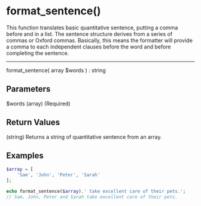 # format_sentence()

This function translates basic quantitative sentence, putting a comma before and in a list. The sentence structure derives from a series of commas or Oxford commas. Basically, this means the formatter will provide a comma to each independent clauses before the word and before completing the sentence.

---

format_sentence( array $words ) : string

## Parameters

$words (array) (Required)

## Return Values

(string) Returns a string of quantitative sentence from an array.

## Examples

```php
$array = [
    'Sam', 'John', 'Peter', 'Sarah'
];

echo format_sentence($array).' take excellent care of their pets.';
// Sam, John, Peter and Sarah take excellent care of their pets.
```
